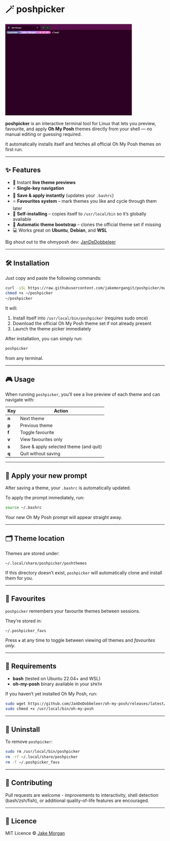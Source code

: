 # 🪄 poshpicker

![poshpicker demo](https://raw.githubusercontent.com/jakemorgangit/poshpicker/main/poshpicker.gif)


**poshpicker** is an interactive terminal tool for Linux that lets you preview, favourite, and apply **Oh My Posh** themes directly from your shell — no manual editing or guessing required.

It automatically installs itself and fetches all official Oh My Posh themes on first run.

---

## ✨ Features

- 🎨 Instant **live theme previews** 
- ⚡ **Single-key navigation**
- 💾 **Save & apply instantly** (updates your `.bashrc`)
- ⭐ **Favourites system** – mark themes you like and cycle through them later
- 🧠 **Self-installing** – copies itself to `/usr/local/bin` so it’s globally available
- 🔄 **Automatic theme bootstrap** – clones the official theme set if missing
- 💻 Works great on **Ubuntu**, **Debian**, and **WSL**

Big shout out to the ohmyposh dev: [JanDeDobbeleer](https://github.com/JanDeDobbeleer)


---

## 🛠️ Installation

Just copy and paste the following commands:

```bash
curl -sSL https://raw.githubusercontent.com/jakemorgangit/poshpicker/main/poshpicker -o ~/poshpicker
chmod +x ~/poshpicker
~/poshpicker
```

It will:

1. Install itself into `/usr/local/bin/poshpicker` (requires sudo once)
2. Download the official Oh My Posh theme set if not already present
3. Launch the theme picker immediately

After installation, you can simply run:

```bash
poshpicker
```

from any terminal.

---

## 🎮 Usage

When running `poshpicker`, you’ll see a live preview of each theme and can navigate with:

| Key | Action |
|-----|---------|
| **n** | Next theme |
| **p** | Previous theme |
| **f** | Toggle favourite |
| **v** | View favourites only |
| **s** | Save & apply selected theme (and quit) |
| **q** | Quit without saving |

---

## 🪩 Apply your new prompt

After saving a theme, your `.bashrc` is automatically updated.

To apply the prompt immediately, run:

```bash
source ~/.bashrc
```

Your new Oh My Posh prompt will appear straight away.

---

## 🗂️ Theme location

Themes are stored under:

```
~/.local/share/poshpicker/poshthemes
```

If this directory doesn’t exist, `poshpicker` will automatically clone and install them for you.

---

## 💾 Favourites

`poshpicker` remembers your favourite themes between sessions.

They’re stored in:

```
~/.poshpicker_favs
```

Press **`v`** at any time to toggle between viewing *all* themes and *favourites only*.


---

## 🧰 Requirements

- **bash** (tested on Ubuntu 22.04+ and WSL)
- **oh-my-posh** binary available in your `$PATH`

If you haven’t yet installed Oh My Posh, run:

```bash
sudo wget https://github.com/JanDeDobbeleer/oh-my-posh/releases/latest/download/posh-linux-amd64 -O /usr/local/bin/oh-my-posh
sudo chmod +x /usr/local/bin/oh-my-posh
```


---

## 🧹 Uninstall

To remove `poshpicker`:

```bash
sudo rm /usr/local/bin/poshpicker
rm -rf ~/.local/share/poshpicker
rm -f ~/.poshpicker_favs
```

---

## 🐙 Contributing

Pull requests are welcome - improvements to interactivity, shell detection (bash/zsh/fish), or additional quality-of-life features are encouraged.

---

## 📄 Licence

MIT Licence © [Jake Morgan](https://github.com/jakemorgangit)
